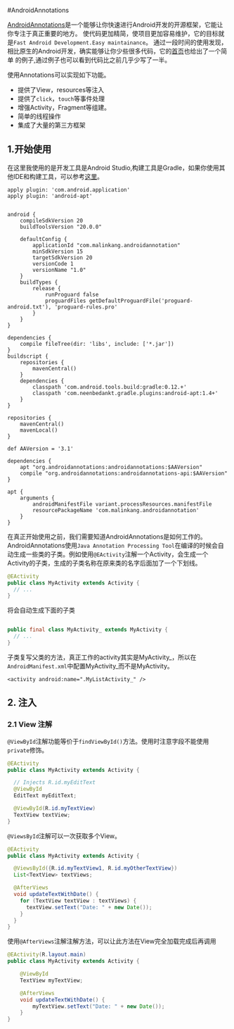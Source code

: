 #AndroidAnnotations


[AndroidAnnotations][1]是一个能够让你快速进行Android开发的开源框架，它能让你专注于真正重要的地方。
使代码更加精简，使项目更加容易维护，它的目标就是`Fast Android Development.Easy maintainance`。
通过一段时间的使用发现，相比原生的Android开发，确实能够让你少些很多代码，它的[首页][2]也给出了一个简单
的例子,通过例子也可以看到代码比之前几乎少写了一半。

使用Annotations可以实现如下功能。


* 提供了View，resources等注入
* 提供了`click`，`touch`等事件处理
* 增强Activity，Fragment等组建。
* 简单的线程操作
* 集成了大量的第三方框架


## 1.开始使用

在这里我使用的是开发工具是Android Studio,构建工具是Gradle，如果你使用其他IDE和构建工具，可以参考[这里][3]。


```
apply plugin: 'com.android.application'
apply plugin: 'android-apt'


android {
    compileSdkVersion 20
    buildToolsVersion "20.0.0"

    defaultConfig {
        applicationId "com.malinkang.androidannotation"
        minSdkVersion 15
        targetSdkVersion 20
        versionCode 1
        versionName "1.0"
    }
    buildTypes {
        release {
            runProguard false
            proguardFiles getDefaultProguardFile('proguard-android.txt'), 'proguard-rules.pro'
        }
    }
}

dependencies {
    compile fileTree(dir: 'libs', include: ['*.jar'])
}
buildscript {
    repositories {
        mavenCentral()
    }
    dependencies {
        classpath 'com.android.tools.build:gradle:0.12.+'
        classpath 'com.neenbedankt.gradle.plugins:android-apt:1.4+'
    }
}

repositories {
    mavenCentral()
    mavenLocal()
}

def AAVersion = '3.1'

dependencies {
    apt "org.androidannotations:androidannotations:$AAVersion"
    compile "org.androidannotations:androidannotations-api:$AAVersion"
}

apt {
    arguments {
        androidManifestFile variant.processResources.manifestFile
        resourcePackageName 'com.malinkang.androidannotation'
    }
}

```

在真正开始使用之前，我们需要知道AndroidAnnotations是如何工作的。AndroidAnnotations使用`Java Annotation Processing Tool`在编译的时候会自动生成一些类的子类。例如使用`@EActivity`注解一个Activity，会生成一个Activity的子类，生成的子类名称在原来类的名字后面加了一个下划线。
```java
@EActivity
public class MyActivity extends Activity {
  // ...
}
```
将会自动生成下面的子类

```java

public final class MyActivity_ extends MyActivity {
  // ...
}
```

子类复写父类的方法，真正工作的activity其实是MyActivity_，所以在`AndroidManifest.xml`中配置MyActivity_而不是MyActivity。

```
<activity android:name=".MyListActivity_" />

```

## 2. 注入

### 2.1 View 注解

`@ViewById`注解功能等价于`findViewById()`方法。使用时注意字段不能使用`private`修饰。

```java
@EActivity
public class MyActivity extends Activity {

  // Injects R.id.myEditText
  @ViewById
  EditText myEditText;

  @ViewById(R.id.myTextView)
  TextView textView;
}
```

`@ViewsById`注解可以一次获取多个View。

```java
@EActivity
public class MyActivity extends Activity {

  @ViewsById({R.id.myTextView1, R.id.myOtherTextView})
  List<TextView> textViews;

  @AfterViews
  void updateTextWithDate() {
    for (TextView textView : textViews) {
      textView.setText("Date: " + new Date());
    }
  }
}
```
使用`@AfterViews`注解注解方法，可以让此方法在View完全加载完成后再调用

```java
@EActivity(R.layout.main)
public class MyActivity extends Activity {

    @ViewById
    TextView myTextView;

    @AfterViews
    void updateTextWithDate() {
        myTextView.setText("Date: " + new Date());
    }
}
```





[1]: https://github.com/excilys/androidannotations/
[2]: http://androidannotations.org/
[3]: https://github.com/excilys/androidannotations/wiki/Configuration
